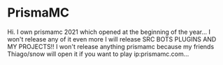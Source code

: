 # PrismaMC

Hi.
I own prismamc 2021 which opened at the beginning of the year... I won't release any of it even more I will release SRC BOTS PLUGINS AND MY PROJECTS!!
I won't release anything prismamc because my friends Thiago/snow will open it if you want to play ip:prismamc.com...
